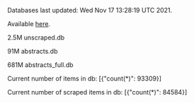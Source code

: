 Databases last updated: Wed Nov 17 13:28:19 UTC 2021. 

Available [here](https://github.com/cbeauhilton/ash-db/releases).

2.5M	unscraped.db

91M	abstracts.db

681M	abstracts_full.db

Current number of items in db:
[{"count(*)": 93309}]

Current number of scraped items in db:
[{"count(*)": 84584}]
